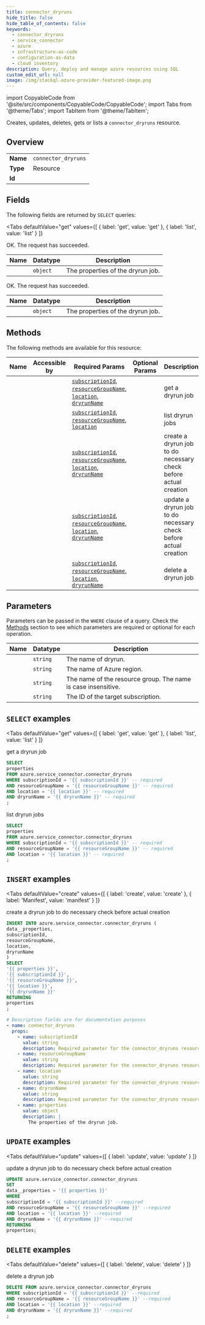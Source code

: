 ```yaml
--- 
title: connector_dryruns
hide_title: false
hide_table_of_contents: false
keywords:
  - connector_dryruns
  - service_connector
  - azure
  - infrastructure-as-code
  - configuration-as-data
  - cloud inventory
description: Query, deploy and manage azure resources using SQL
custom_edit_url: null
image: /img/stackql-azure-provider-featured-image.png
---
```


import CopyableCode from '@site/src/components/CopyableCode/CopyableCode';
import Tabs from '@theme/Tabs';
import TabItem from '@theme/TabItem';

Creates, updates, deletes, gets or lists a <code>connector_dryruns</code> resource.

## Overview
<table><tbody>
<tr><td><b>Name</b></td><td><code>connector_dryruns</code></td></tr>
<tr><td><b>Type</b></td><td>Resource</td></tr>
<tr><td><b>Id</b></td><td><CopyableCode code="azure.service_connector.connector_dryruns" /></td></tr>
</tbody></table>

## Fields

The following fields are returned by `SELECT` queries:

<Tabs
    defaultValue="get"
    values={[
        { label: 'get', value: 'get' },
        { label: 'list', value: 'list' }
    ]}
>
<TabItem value="get">

OK. The request has succeeded.

<table>
<thead>
    <tr>
    <th>Name</th>
    <th>Datatype</th>
    <th>Description</th>
    </tr>
</thead>
<tbody>
<tr>
    <td><CopyableCode code="properties" /></td>
    <td><code>object</code></td>
    <td>The properties of the dryrun job.</td>
</tr>
</tbody>
</table>
</TabItem>
<TabItem value="list">

OK. The request has succeeded.

<table>
<thead>
    <tr>
    <th>Name</th>
    <th>Datatype</th>
    <th>Description</th>
    </tr>
</thead>
<tbody>
<tr>
    <td><CopyableCode code="properties" /></td>
    <td><code>object</code></td>
    <td>The properties of the dryrun job.</td>
</tr>
</tbody>
</table>
</TabItem>
</Tabs>

## Methods

The following methods are available for this resource:

<table>
<thead>
    <tr>
    <th>Name</th>
    <th>Accessible by</th>
    <th>Required Params</th>
    <th>Optional Params</th>
    <th>Description</th>
    </tr>
</thead>
<tbody>
<tr>
    <td><a href="#get"><CopyableCode code="get" /></a></td>
    <td><CopyableCode code="select" /></td>
    <td><a href="#parameter-subscriptionId"><code>subscriptionId</code></a>, <a href="#parameter-resourceGroupName"><code>resourceGroupName</code></a>, <a href="#parameter-location"><code>location</code></a>, <a href="#parameter-dryrunName"><code>dryrunName</code></a></td>
    <td></td>
    <td>get a dryrun job</td>
</tr>
<tr>
    <td><a href="#list"><CopyableCode code="list" /></a></td>
    <td><CopyableCode code="select" /></td>
    <td><a href="#parameter-subscriptionId"><code>subscriptionId</code></a>, <a href="#parameter-resourceGroupName"><code>resourceGroupName</code></a>, <a href="#parameter-location"><code>location</code></a></td>
    <td></td>
    <td>list dryrun jobs</td>
</tr>
<tr>
    <td><a href="#create"><CopyableCode code="create" /></a></td>
    <td><CopyableCode code="insert" /></td>
    <td><a href="#parameter-subscriptionId"><code>subscriptionId</code></a>, <a href="#parameter-resourceGroupName"><code>resourceGroupName</code></a>, <a href="#parameter-location"><code>location</code></a>, <a href="#parameter-dryrunName"><code>dryrunName</code></a></td>
    <td></td>
    <td>create a dryrun job to do necessary check before actual creation</td>
</tr>
<tr>
    <td><a href="#update"><CopyableCode code="update" /></a></td>
    <td><CopyableCode code="update" /></td>
    <td><a href="#parameter-subscriptionId"><code>subscriptionId</code></a>, <a href="#parameter-resourceGroupName"><code>resourceGroupName</code></a>, <a href="#parameter-location"><code>location</code></a>, <a href="#parameter-dryrunName"><code>dryrunName</code></a></td>
    <td></td>
    <td>update a dryrun job to do necessary check before actual creation</td>
</tr>
<tr>
    <td><a href="#delete"><CopyableCode code="delete" /></a></td>
    <td><CopyableCode code="delete" /></td>
    <td><a href="#parameter-subscriptionId"><code>subscriptionId</code></a>, <a href="#parameter-resourceGroupName"><code>resourceGroupName</code></a>, <a href="#parameter-location"><code>location</code></a>, <a href="#parameter-dryrunName"><code>dryrunName</code></a></td>
    <td></td>
    <td>delete a dryrun job</td>
</tr>
</tbody>
</table>

## Parameters

Parameters can be passed in the `WHERE` clause of a query. Check the [Methods](#methods) section to see which parameters are required or optional for each operation.

<table>
<thead>
    <tr>
    <th>Name</th>
    <th>Datatype</th>
    <th>Description</th>
    </tr>
</thead>
<tbody>
<tr id="parameter-dryrunName">
    <td><CopyableCode code="dryrunName" /></td>
    <td><code>string</code></td>
    <td>The name of dryrun.</td>
</tr>
<tr id="parameter-location">
    <td><CopyableCode code="location" /></td>
    <td><code>string</code></td>
    <td>The name of Azure region.</td>
</tr>
<tr id="parameter-resourceGroupName">
    <td><CopyableCode code="resourceGroupName" /></td>
    <td><code>string</code></td>
    <td>The name of the resource group. The name is case insensitive.</td>
</tr>
<tr id="parameter-subscriptionId">
    <td><CopyableCode code="subscriptionId" /></td>
    <td><code>string</code></td>
    <td>The ID of the target subscription.</td>
</tr>
</tbody>
</table>

## `SELECT` examples

<Tabs
    defaultValue="get"
    values={[
        { label: 'get', value: 'get' },
        { label: 'list', value: 'list' }
    ]}
>
<TabItem value="get">

get a dryrun job

```sql
SELECT
properties
FROM azure.service_connector.connector_dryruns
WHERE subscriptionId = '{{ subscriptionId }}' -- required
AND resourceGroupName = '{{ resourceGroupName }}' -- required
AND location = '{{ location }}' -- required
AND dryrunName = '{{ dryrunName }}' -- required
;
```
</TabItem>
<TabItem value="list">

list dryrun jobs

```sql
SELECT
properties
FROM azure.service_connector.connector_dryruns
WHERE subscriptionId = '{{ subscriptionId }}' -- required
AND resourceGroupName = '{{ resourceGroupName }}' -- required
AND location = '{{ location }}' -- required
;
```
</TabItem>
</Tabs>


## `INSERT` examples

<Tabs
    defaultValue="create"
    values={[
        { label: 'create', value: 'create' },
        { label: 'Manifest', value: 'manifest' }
    ]}
>
<TabItem value="create">

create a dryrun job to do necessary check before actual creation

```sql
INSERT INTO azure.service_connector.connector_dryruns (
data__properties,
subscriptionId,
resourceGroupName,
location,
dryrunName
)
SELECT 
'{{ properties }}',
'{{ subscriptionId }}',
'{{ resourceGroupName }}',
'{{ location }}',
'{{ dryrunName }}'
RETURNING
properties
;
```
</TabItem>
<TabItem value="manifest">

```yaml
# Description fields are for documentation purposes
- name: connector_dryruns
  props:
    - name: subscriptionId
      value: string
      description: Required parameter for the connector_dryruns resource.
    - name: resourceGroupName
      value: string
      description: Required parameter for the connector_dryruns resource.
    - name: location
      value: string
      description: Required parameter for the connector_dryruns resource.
    - name: dryrunName
      value: string
      description: Required parameter for the connector_dryruns resource.
    - name: properties
      value: object
      description: |
        The properties of the dryrun job.
```
</TabItem>
</Tabs>


## `UPDATE` examples

<Tabs
    defaultValue="update"
    values={[
        { label: 'update', value: 'update' }
    ]}
>
<TabItem value="update">

update a dryrun job to do necessary check before actual creation

```sql
UPDATE azure.service_connector.connector_dryruns
SET 
data__properties = '{{ properties }}'
WHERE 
subscriptionId = '{{ subscriptionId }}' --required
AND resourceGroupName = '{{ resourceGroupName }}' --required
AND location = '{{ location }}' --required
AND dryrunName = '{{ dryrunName }}' --required
RETURNING
properties;
```
</TabItem>
</Tabs>


## `DELETE` examples

<Tabs
    defaultValue="delete"
    values={[
        { label: 'delete', value: 'delete' }
    ]}
>
<TabItem value="delete">

delete a dryrun job

```sql
DELETE FROM azure.service_connector.connector_dryruns
WHERE subscriptionId = '{{ subscriptionId }}' --required
AND resourceGroupName = '{{ resourceGroupName }}' --required
AND location = '{{ location }}' --required
AND dryrunName = '{{ dryrunName }}' --required
;
```
</TabItem>
</Tabs>
